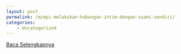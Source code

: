 ```yaml
---
layout: post
permalink: /mimpi-melakukan-hubungan-intim-dengan-suami-sendiri/
categories:
    - Uncategorized
---
```


[Baca Selengkapnya](/05)